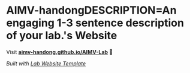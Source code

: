 
# AIMV-handongDESCRIPTION=An engaging 1-3 sentence description of your lab.'s Website

Visit **[aimv-handong.github.io/AIMV-Lab](https://aimv-handong.github.io/AIMV-Lab)** 🚀

_Built with [Lab Website Template](https://greene-lab.gitbook.io/lab-website-template-docs)_
